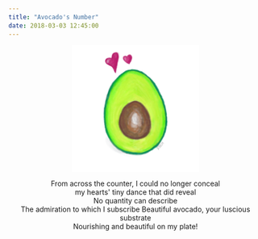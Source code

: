 ```yaml
---
title: "Avocado's Number"
date: 2018-03-03 12:45:00
---
```


<div>
<img src="/assets/images/posts/truelove/avocado.png" style="width:50%; margin-left: auto; margin-right: auto; display: block">
</div>

<p style="text-align:center">
From across the counter, I could no longer conceal<br>
my hearts' tiny dance that did reveal<br>
No quantity can describe<br>
The admiration to which I subscribe<be>
Beautiful avocado, your luscious substrate<br>
Nourishing and beautiful on my plate!<br>
</p>
